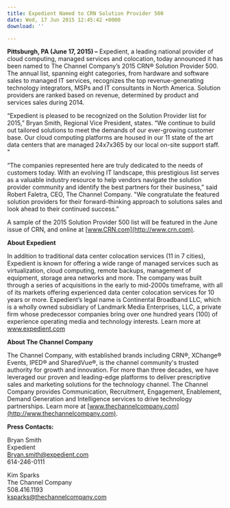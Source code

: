 ```yaml
---
title: Expedient Named to CRN Solution Provider 500
date: Wed, 17 Jun 2015 12:45:42 +0000
download: ''

---
```

**Pittsburgh, PA (June 17, 2015) –** Expedient, a leading national provider of cloud computing, managed services and colocation, today announced it has been named to The Channel Company’s 2015 CRN® Solution Provider 500. The annual list, spanning eight categories, from hardware and software sales to managed IT services, recognizes the top revenue-generating technology integrators, MSPs and IT consultants in North America. Solution providers are ranked based on revenue, determined by product and services sales during 2014. 

“Expedient is pleased to be recognized on the Solution Provider list for 2015,” Bryan Smith, Regional Vice President, states. “We continue to build out tailored solutions to meet the demands of our ever-growing customer base. Our cloud computing platforms are housed in our 11 state of the art data centers that are managed 24x7x365 by our local on-site support staff. " 

“The companies represented here are truly dedicated to the needs of customers today. With an evolving IT landscape, this prestigious list serves as a valuable industry resource to help vendors navigate the solution provider community and identify the best partners for their business,” said Robert Faletra, CEO, The Channel Company. "We congratulate the featured solution providers for their forward-thinking approach to solutions sales and look ahead to their continued success.” 

A sample of the 2015 Solution Provider 500 list will be featured in the June issue of CRN, and online at [www.CRN.com](http://www.crn.com). 

**About Expedient** 

In addition to traditional data center colocation services (11 in 7 cities), Expedient is known for offering a wide range of managed services such as virtualization, cloud computing, remote backups, management of equipment, storage area networks and more. The company was built through a series of acquisitions in the early to mid-2000s timeframe, with all of its markets offering experienced data center colocation services for 10 years or more. Expedient’s legal name is Continental Broadband LLC, which is a wholly owned subsidiary of Landmark Media Enterprises, LLC, a private firm whose predecessor companies bring over one hundred years (100) of experience operating media and technology interests. Learn more at www.expedient.com 

**About The Channel Company** 

The Channel Company, with established brands including CRN®, XChange® Events, IPED® and SharedVue®, is the channel community's trusted authority for growth and innovation. For more than three decades, we have leveraged our proven and leading-edge platforms to deliver prescriptive sales and marketing solutions for the technology channel. The Channel Company provides Communication, Recruitment, Engagement, Enablement, Demand Generation and Intelligence services to drive technology partnerships. Learn more at [www.thechannelcompany.com](http://www.thechannelcompany.com). 

**Press Contacts:** 

Bryan Smith   
Expedient   
Bryan.smith@expedient.com   
614-246-0111 

Kim Sparks   
The Channel Company   
508\.416.1193   
ksparks@thechannelcompany.com
